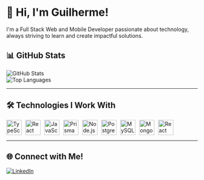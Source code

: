 # 👋 Hi, I'm Guilherme!  

I'm a Full Stack Web and Mobile Developer passionate about technology, always striving to learn and create impactful solutions.  

## 📊 GitHub Stats

![GitHub Stats](https://github-readme-stats.vercel.app/api?username=guitxdasilva&show_icons=true&theme=radical)  
![Top Languages](https://github-readme-stats.vercel.app/api/top-langs/?username=guitxdasilva&layout=compact&theme=radical)  

---

## 🛠️ Technologies I Work With

<div style="display: flex; flex-wrap: wrap; gap: 10px;">
  <img src="https://cdn.jsdelivr.net/gh/devicons/devicon/icons/typescript/typescript-original.svg" width="40" height="40" alt="TypeScript"/>
  <img src="https://cdn.jsdelivr.net/gh/devicons/devicon/icons/react/react-original.svg" width="40" height="40" alt="React"/>
  <img src="https://cdn.jsdelivr.net/gh/devicons/devicon/icons/javascript/javascript-original.svg" width="40" height="40" alt="JavaScript"/>
  <img src="https://avatars.githubusercontent.com/u/17219288?s=200&v=4" width="40" height="40" alt="Prisma"/>
  <img src="https://cdn.jsdelivr.net/gh/devicons/devicon/icons/nodejs/nodejs-original.svg" width="40" height="40" alt="Node.js"/>
  <img src="https://cdn.jsdelivr.net/gh/devicons/devicon/icons/postgresql/postgresql-original.svg" width="40" height="40" alt="PostgreSQL"/>
  <img src="https://cdn.jsdelivr.net/gh/devicons/devicon/icons/mysql/mysql-original.svg" width="40" height="40" alt="MySQL"/>
  <img src="https://cdn.jsdelivr.net/gh/devicons/devicon/icons/mongodb/mongodb-original.svg" width="40" height="40" alt="MongoDB"/>
  <img src="https://cdn.jsdelivr.net/gh/devicons/devicon/icons/react/react-original.svg" width="40" height="40" alt="React Native"/>
</div>

---

## 🌐 Connect with Me!

[![LinkedIn](https://img.shields.io/badge/LinkedIn-0077B5?style=for-the-badge&logo=linkedin&logoColor=white)](https://www.linkedin.com/in/guilherme-tx-silva/)
